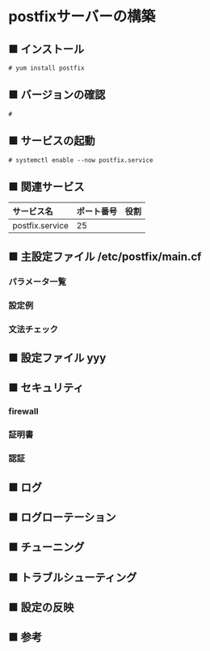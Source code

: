 # postfixサーバーの構築
## ■ インストール
```
# yum install postfix
```
## ■ バージョンの確認
```
# 
```
## ■ サービスの起動
```
# systemctl enable --now postfix.service
```
## ■ 関連サービス
|サービス名|ポート番号|役割|
|:---|:---|:---|
|postfix.service|25||

## ■ 主設定ファイル /etc/postfix/main.cf
### パラメータ一覧
### 設定例
### 文法チェック
## ■ 設定ファイル yyy
## ■ セキュリティ
### firewall
### 証明書
### 認証
## ■ ログ
## ■ ログローテーション
## ■ チューニング
## ■ トラブルシューティング
## ■ 設定の反映
## ■ 参考

